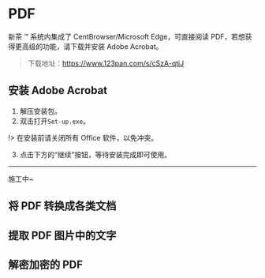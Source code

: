 # PDF

新茶 ™ 系统内集成了 CentBrowser/Microsoft Edge，可直接阅读 PDF，若想获得更高级的功能，请下载并安装 Adobe Acrobat。

> 下载地址：<https://www.123pan.com/s/cSzA-qtiJ>

## 安装 Adobe Acrobat

1. 解压安装包。
2. 双击打开`Set-up.exe`。

!> 在安装前请关闭所有 Office 软件，以免冲突。

3. 点击下方的“继续”按钮，等待安装完成即可使用。

---

施工中~

## 将 PDF 转换成各类文档

## 提取 PDF 图片中的文字

## 解密加密的 PDF
